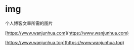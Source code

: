 # img
个人博客文章所需的图片

[https://www.wanjunhua.com](https://www.wanjunhua.com)

[https://www.wanjunhua.top](https://www.wanjunhua.top)
